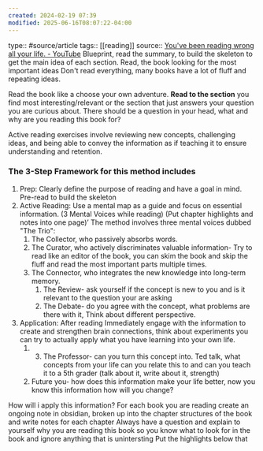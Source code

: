```yaml
---
created: 2024-02-19 07:39
modified: 2025-06-16T08:07:22-04:00
---
```

type:: #source/article 
tags:: [[reading]]
source:: [You've been reading wrong all your life. - YouTube](https://www.youtube.com/watch?v=DpIrzA2ohcg&t=1s)
Blueprint, read the summary, to build the skeleton to get the main idea of each section.
Read, the book looking for the most important ideas
Don't read everything, many books have a lot of fluff and repeating ideas.

Read the book like a choose your own adventure. **Read to the section** you find most interesting/relevant or the section that just answers your question you are curious about. There should be a question in your head, what and why are you reading this book for?

Active reading exercises involve reviewing new concepts, challenging ideas, and being able to convey the information as if teaching it to ensure understanding and retention.

### The 3-Step Framework for this method includes
1. Prep: Clearly define the purpose of reading and have a goal in mind. Pre-read to build the skeleton
2. Active Reading: Use a mental map as a guide and focus on essential information.
	(3 Mental Voices while reading) (Put chapter highlights and notes into one page)’
	The method involves three mental voices dubbed "The Trio":
	1. The Collector, who passively absorbs words.
	2. The Curator, who actively discriminates valuable information- Try to read like an editor of the book, you can skim the book and skip the fluff and read the most important parts multiple times.
	3. The Connector, who integrates the new knowledge into long-term memory.
		1. The Review- ask yourself if the concept is new to you and is it relevant to the question your are asking
		2. The Debate- do you agree with the concept, what problems are there with it, Think about different perspective.
2. Application: After reading Immediately engage with the information to create and strengthen brain connections, think about experiments you can try to actually apply what you have learning into your own life.
	1. 3. The Professor- can you turn this concept into. Ted talk, what concepts from your life can you relate this to and can you teach it to a 5th grader (talk about it, write about it, strength)
	2. Future you- how does this information make your life better, now you know this information how will you change?


How will i apply this information?
For each book you are reading create an ongoing note in obsidian, broken up into the chapter structures of the book and write notes for each chapter
Always have a question and explain to yourself why you are reading this book so you know what to look for in the book and ignore anything that is unintersting
Put the highlights below that
